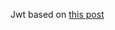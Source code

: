 Jwt based on [this post](https://inezpre5.wordpress.com/2019/04/15/jwt-con-spring-boot-mysql-y-angular-7-capitulo-1-presentacion-del-proyecto/)